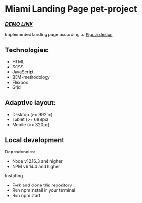 # Miami Landing Page pet-project
### ***[DEMO LINK](https://d-hubych.github.io/landing_page_miami/)***

Implemented landing page according to [Figma design](https://www.figma.com/file/nHz8bflIwJaWP3P99vKTH5/miami_home_new?node-id=16033%3A3)

## Technologies:
- HTML
- SCSS
- JavaScript
- BEM-methodology
- Flexbox
- Grid

## Adaptive layout:
- Desktop (>= 992px)
- Tablet (>= 688px)
- Mobile (>= 320px)


## Local development
Dependencies:

- Node v12.16.3 and higher
- NPM v6.14.4 and higher

Installing
- Fork and clone this repository
- Run npm install in your terminal
- Run npm start
